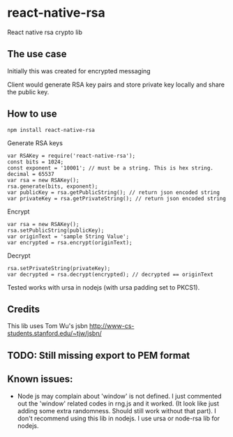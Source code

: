 # react-native-rsa
React native rsa crypto lib

## The use case
Initially this was created for encrypted messaging

Client would generate RSA key pairs and store private key locally and share the public key.

## How to use


```
npm install react-native-rsa
```
Generate RSA keys
```
var RSAKey = require('react-native-rsa');
const bits = 1024;
const exponent = '10001'; // must be a string. This is hex string. decimal = 65537
var rsa = new RSAKey();
rsa.generate(bits, exponent);
var publicKey = rsa.getPublicString(); // return json encoded string
var privateKey = rsa.getPrivateString(); // return json encoded string
```

Encrypt

```
var rsa = new RSAKey();
rsa.setPublicString(publicKey);
var originText = 'sample String Value';
var encrypted = rsa.encrypt(originText);
```

Decrypt
```
rsa.setPrivateString(privateKey);
var decrypted = rsa.decrypt(encrypted); // decrypted == originText
```

Tested works with ursa in nodejs (with ursa padding set to PKCS1).

## Credits
This lib uses Tom Wu's jsbn http://www-cs-students.stanford.edu/~tjw/jsbn/

## TODO: Still missing export to PEM format

## Known issues:
* Node js may complain about 'window' is not defined. I just commented out the 'window' related codes in rng.js and it worked. (It look like just adding some extra randomness. Should still work without that part). I don't recommend using this lib in nodejs. I use ursa or node-rsa lib for nodejs.
